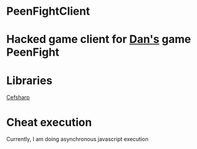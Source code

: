 # PeenFightClient

# Hacked game client for [Dan's]("https://github.com/DJSLDev") game PeenFight

# Libraries
[Cefsharp]("https://cefsharp.github.io/")

# Cheat execution
Currently, I am doing asynchronous javascript execution
